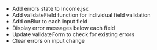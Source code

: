- Add errors state to Income.jsx
- Add validateField function for individual field validation
- Add onBlur to each input field
- Display error messages below each field
- Update validateForm to check for existing errors
- Clear errors on input change
